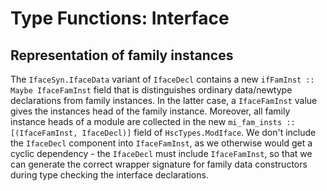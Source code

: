 # Type Functions: Interface


## Representation of family instances



The `IfaceSyn.IfaceData` variant of `IfaceDecl` contains a new `ifFamInst :: Maybe IfaceFamInst` field that is distinguishes ordinary data/newtype declarations from family instances.  In the latter case, a `IfaceFamInst` value gives the instances head of the family instance.  Moreover, all family instance heads of a module are collected in the new `mi_fam_insts :: [(IfaceFamInst, IfaceDecl)]` field of `HscTypes.ModIface`.  We don't include the `IfaceDecl` component into `IfaceFamInst`, as we otherwise would get a cyclic dependency - the `IfaceDecl` must include `IfaceFamInst`, so that we can generate the correct wrapper signature for family data constructors during type checking the interface declarations.


